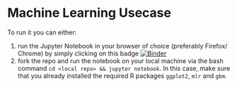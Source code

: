 # Machine Learning Usecase

To run it you can either:

1. run the Jupyter Notebook in your browser of choice (preferably Firefox/ Chrome) by simply clicking on this badge [![Binder](http://mybinder.org/badge.svg)](http://beta.mybinder.org/v2/gh/compstat-lmu/rcourses_notebook_ml/master?filepath=notebook_ml.ipynb)
2. fork the repo and run the notebook on your local machine via the bash command `cd <local repo> && jupyter notebook`. In this case, make sure that you already installed the required R packages `ggplot2`, `mlr` and `gbm`.
